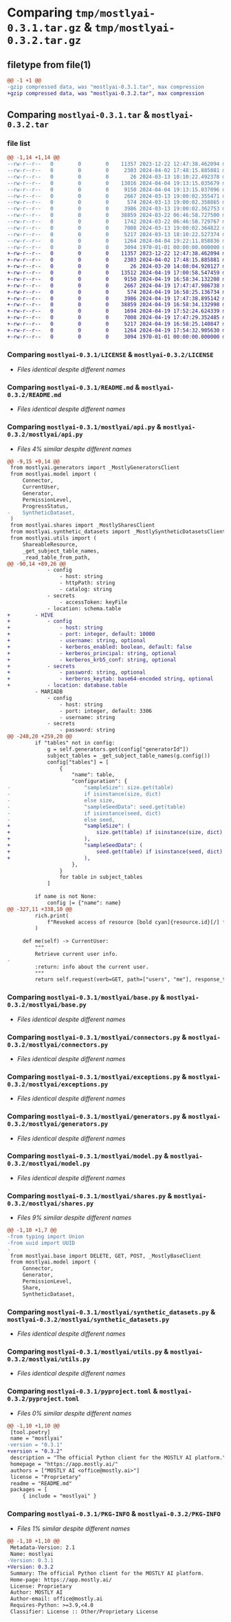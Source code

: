 # Comparing `tmp/mostlyai-0.3.1.tar.gz` & `tmp/mostlyai-0.3.2.tar.gz`

## filetype from file(1)

```diff
@@ -1 +1 @@
-gzip compressed data, was "mostlyai-0.3.1.tar", max compression
+gzip compressed data, was "mostlyai-0.3.2.tar", max compression
```

## Comparing `mostlyai-0.3.1.tar` & `mostlyai-0.3.2.tar`

### file list

```diff
@@ -1,14 +1,14 @@
--rw-r--r--   0        0        0    11357 2023-12-22 12:47:38.462094 mostlyai-0.3.1/LICENSE
--rw-r--r--   0        0        0     2303 2024-04-02 17:48:15.885881 mostlyai-0.3.1/README.md
--rw-r--r--   0        0        0       26 2024-03-13 18:10:22.492378 mostlyai-0.3.1/mostlyai/__init__.py
--rw-r--r--   0        0        0    13016 2024-04-04 19:13:15.035679 mostlyai-0.3.1/mostlyai/api.py
--rw-r--r--   0        0        0     9150 2024-04-04 19:13:15.037096 mostlyai-0.3.1/mostlyai/base.py
--rw-r--r--   0        0        0     2667 2024-03-13 19:00:02.355471 mostlyai-0.3.1/mostlyai/connectors.py
--rw-r--r--   0        0        0      574 2024-03-13 19:00:02.358865 mostlyai-0.3.1/mostlyai/exceptions.py
--rw-r--r--   0        0        0     3986 2024-03-13 19:00:02.362753 mostlyai-0.3.1/mostlyai/generators.py
--rw-r--r--   0        0        0    38859 2024-03-22 06:46:58.727500 mostlyai-0.3.1/mostlyai/model.py
--rw-r--r--   0        0        0     1742 2024-03-22 06:46:58.729767 mostlyai-0.3.1/mostlyai/shares.py
--rw-r--r--   0        0        0     7008 2024-03-13 19:00:02.364822 mostlyai-0.3.1/mostlyai/synthetic_datasets.py
--rw-r--r--   0        0        0     5217 2024-03-13 18:10:22.527374 mostlyai-0.3.1/mostlyai/utils.py
--rw-r--r--   0        0        0     1264 2024-04-04 19:22:11.858836 mostlyai-0.3.1/pyproject.toml
--rw-r--r--   0        0        0     3094 1970-01-01 00:00:00.000000 mostlyai-0.3.1/PKG-INFO
+-rw-r--r--   0        0        0    11357 2023-12-22 12:47:38.462094 mostlyai-0.3.2/LICENSE
+-rw-r--r--   0        0        0     2303 2024-04-02 17:48:15.885881 mostlyai-0.3.2/README.md
+-rw-r--r--   0        0        0       26 2024-03-20 14:08:04.920127 mostlyai-0.3.2/mostlyai/__init__.py
+-rw-r--r--   0        0        0    13512 2024-04-19 17:00:58.547459 mostlyai-0.3.2/mostlyai/api.py
+-rw-r--r--   0        0        0     9150 2024-04-19 16:58:34.132208 mostlyai-0.3.2/mostlyai/base.py
+-rw-r--r--   0        0        0     2667 2024-04-19 17:47:47.986738 mostlyai-0.3.2/mostlyai/connectors.py
+-rw-r--r--   0        0        0      574 2024-04-19 16:58:25.136734 mostlyai-0.3.2/mostlyai/exceptions.py
+-rw-r--r--   0        0        0     3986 2024-04-19 17:47:38.895142 mostlyai-0.3.2/mostlyai/generators.py
+-rw-r--r--   0        0        0    38859 2024-04-19 16:58:34.132998 mostlyai-0.3.2/mostlyai/model.py
+-rw-r--r--   0        0        0     1694 2024-04-19 17:52:24.624339 mostlyai-0.3.2/mostlyai/shares.py
+-rw-r--r--   0        0        0     7008 2024-04-19 17:47:29.352485 mostlyai-0.3.2/mostlyai/synthetic_datasets.py
+-rw-r--r--   0        0        0     5217 2024-04-19 16:58:25.140847 mostlyai-0.3.2/mostlyai/utils.py
+-rw-r--r--   0        0        0     1264 2024-04-19 17:54:32.905630 mostlyai-0.3.2/pyproject.toml
+-rw-r--r--   0        0        0     3094 1970-01-01 00:00:00.000000 mostlyai-0.3.2/PKG-INFO
```

### Comparing `mostlyai-0.3.1/LICENSE` & `mostlyai-0.3.2/LICENSE`

 * *Files identical despite different names*

### Comparing `mostlyai-0.3.1/README.md` & `mostlyai-0.3.2/README.md`

 * *Files identical despite different names*

### Comparing `mostlyai-0.3.1/mostlyai/api.py` & `mostlyai-0.3.2/mostlyai/api.py`

 * *Files 4% similar despite different names*

```diff
@@ -9,15 +9,14 @@
 from mostlyai.generators import _MostlyGeneratorsClient
 from mostlyai.model import (
     Connector,
     CurrentUser,
     Generator,
     PermissionLevel,
     ProgressStatus,
-    SyntheticDataset,
 )
 from mostlyai.shares import _MostlySharesClient
 from mostlyai.synthetic_datasets import _MostlySyntheticDatasetsClient
 from mostlyai.utils import (
     ShareableResource,
     _get_subject_table_names,
     _read_table_from_path,
@@ -90,14 +89,26 @@
             - config
                 - host: string
                 - httpPath: string
                 - catalog: string
             - secrets
                 - accessToken: keyFile
             - location: schema.table
+        - HIVE
+            - config
+                - host: string
+                - port: integer, default: 10000
+                - username: string, optional
+                - kerberos_enabled: boolean, default: false
+                - kerberos_principal: string, optional
+                - kerberos_krb5_conf: string, optional
+            - secrets
+                - password: string, optional
+                - kerberos_keytab: base64-encoded string, optional
+            - location: database.table
         - MARIADB
             - config
                 - host: string
                 - port: integer, default: 3306
                 - username: string
             - secrets
                 - password: string
@@ -248,20 +259,20 @@
         if "tables" not in config:
             g = self.generators.get(config["generatorId"])
             subject_tables = _get_subject_table_names(g.config())
             config["tables"] = [
                 {
                     "name": table,
                     "configuration": {
-                        "sampleSize": size.get(table)
-                        if isinstance(size, dict)
-                        else size,
-                        "sampleSeedData": seed.get(table)
-                        if isinstance(seed, dict)
-                        else seed,
+                        "sampleSize": (
+                            size.get(table) if isinstance(size, dict) else size
+                        ),
+                        "sampleSeedData": (
+                            seed.get(table) if isinstance(seed, dict) else seed
+                        ),
                     },
                 }
                 for table in subject_tables
             ]
 
         if name is not None:
             config |= {"name": name}
@@ -327,11 +338,10 @@
         rich.print(
             f"Revoked access of resource [bold cyan]{resource.id}[/] for [bold]{user_email}[/]"
         )
 
     def me(self) -> CurrentUser:
         """
         Retrieve current user info.
-
         :return: info about the current user.
         """
         return self.request(verb=GET, path=["users", "me"], response_type=CurrentUser)
```

### Comparing `mostlyai-0.3.1/mostlyai/base.py` & `mostlyai-0.3.2/mostlyai/base.py`

 * *Files identical despite different names*

### Comparing `mostlyai-0.3.1/mostlyai/connectors.py` & `mostlyai-0.3.2/mostlyai/connectors.py`

 * *Files identical despite different names*

### Comparing `mostlyai-0.3.1/mostlyai/exceptions.py` & `mostlyai-0.3.2/mostlyai/exceptions.py`

 * *Files identical despite different names*

### Comparing `mostlyai-0.3.1/mostlyai/generators.py` & `mostlyai-0.3.2/mostlyai/generators.py`

 * *Files identical despite different names*

### Comparing `mostlyai-0.3.1/mostlyai/model.py` & `mostlyai-0.3.2/mostlyai/model.py`

 * *Files identical despite different names*

### Comparing `mostlyai-0.3.1/mostlyai/shares.py` & `mostlyai-0.3.2/mostlyai/shares.py`

 * *Files 9% similar despite different names*

```diff
@@ -1,10 +1,7 @@
-from typing import Union
-from uuid import UUID
-
 from mostlyai.base import DELETE, GET, POST, _MostlyBaseClient
 from mostlyai.model import (
     Connector,
     Generator,
     PermissionLevel,
     Share,
     SyntheticDataset,
```

### Comparing `mostlyai-0.3.1/mostlyai/synthetic_datasets.py` & `mostlyai-0.3.2/mostlyai/synthetic_datasets.py`

 * *Files identical despite different names*

### Comparing `mostlyai-0.3.1/mostlyai/utils.py` & `mostlyai-0.3.2/mostlyai/utils.py`

 * *Files identical despite different names*

### Comparing `mostlyai-0.3.1/pyproject.toml` & `mostlyai-0.3.2/pyproject.toml`

 * *Files 0% similar despite different names*

```diff
@@ -1,10 +1,10 @@
 [tool.poetry]
 name = "mostlyai"
-version = "0.3.1"
+version = "0.3.2"
 description = "The official Python client for the MOSTLY AI platform."
 homepage = "https://app.mostly.ai/"
 authors = ["MOSTLY AI <office@mostly.ai>"]
 license = "Proprietary"
 readme = "README.md"
 packages = [
     { include = "mostlyai" }
```

### Comparing `mostlyai-0.3.1/PKG-INFO` & `mostlyai-0.3.2/PKG-INFO`

 * *Files 1% similar despite different names*

```diff
@@ -1,10 +1,10 @@
 Metadata-Version: 2.1
 Name: mostlyai
-Version: 0.3.1
+Version: 0.3.2
 Summary: The official Python client for the MOSTLY AI platform.
 Home-page: https://app.mostly.ai/
 License: Proprietary
 Author: MOSTLY AI
 Author-email: office@mostly.ai
 Requires-Python: >=3.9,<4.0
 Classifier: License :: Other/Proprietary License
```

